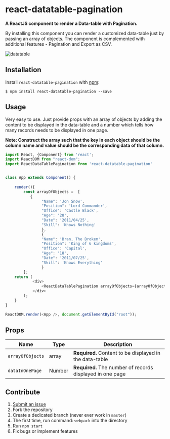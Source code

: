 # react-datatable-pagination

**A ReactJS component to render a Data-table with Pagination.**

By installing this component you can render a customized data-table just by passing an array of objects. The component is complemented with additional features - Pagination and Export as CSV. 

![datatable](https://github.allstate.com/storage/user/6583/files/dd74c400-7e3e-11e9-859b-8dcdd06f0295)

## Installation

Install `react-datatable-pagination` with [npm](https://www.npmjs.com/):

```
$ npm install react-datatable-pagination --save
```
## Usage

Very easy to use. Just provide props with an array of objects by adding the content to be displayed in the data-table and a number which tells how many records needs to be displayed in one page.

**Note: Construct the array such that the key in each object should be the column name and value should be the corresponding data of that column.**

```js
import React, {Component} from 'react';
import ReactDOM from "react-dom";
import ReactDataTablePagination from 'react-datatable-pagination'


class App extends Component() {
    
    render(){
        const arrayOfObjects =  [
           {
                "Name": 'Jon Snow',
                "Position": 'Lord Commander',
                "Office": 'Castle Black',
                "Age": '28',
                "Date": '2011/04/25',
                "Skill": 'Knows Nothing'
                },
                {
                "Name": 'Bran, The Broken',
                "Position": 'King of 6 kingdoms',
                "Office": 'Capital',
                "Age": '18',
                "Date": '2011/07/25',
                "Skill": 'Knows Everything'
                }
        ];
    return (
            <div>     
                <ReactDataTablePagination arrayOfObjects={arrayOfObjects} dataInOnePage={5}/>
            </div>
        );
    }
}

ReactDOM.render(<App />, document.getElementById("root"));
```


## Props

Name | Type  | Description
--- | --- |  --- |
`arrayOfObjects` | array | **Required.** Content to be displayed in the data-table
`dataInOnePage` | Number | **Required.** The number of records displayed in one page
                     

## Contribute

1. [Submit an issue]()
2. Fork the repository
3. Create a dedicated branch (never ever work in `master`)
4. The first time, run command: `webpack` into the directory
5. Run `npm start`
6. Fix bugs or implement features